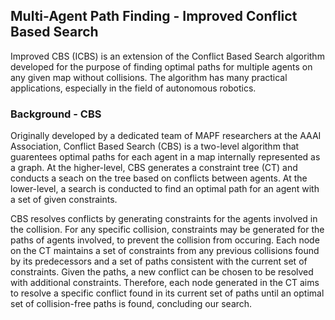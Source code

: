## Multi-Agent Path Finding - Improved Conflict Based Search ##

Improved CBS (ICBS) is an extension of the Conflict Based Search algorithm developed for the purpose of finding optimal paths for multiple agents on any given map without collisions. The algorithm has many practical applications, especially in the field of autonomous robotics. 

### Background - CBS ###
Originally developed by a dedicated team of MAPF researchers at the AAAI Association, Conflict Based Search (CBS) is a two-level algorithm that guarentees optimal paths for each agent in a map internally represented as a graph. At the higher-level, CBS generates a constraint tree (CT) and conducts a seach on the tree based on conflicts between agents. At the lower-level, a search is conducted to find an optimal path for an agent with a set of given constraints.

CBS resolves conflicts by generating constraints for the agents involved in the collision. For any specific collision, constraints may be generated for the paths of agents involved, to prevent the collision from occuring. Each node on the CT maintains a set of constraints from any previous collisions found by its predecessors and a set of paths consistent with the current set of constraints. Given the paths, a new conflict can be chosen to be resolved with additional constraints. Therefore, each node generated in the CT aims to resolve a specific conflict found in its current set of paths until an optimal set of collision-free paths is found, concluding our search. 
